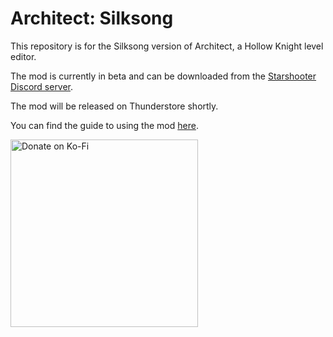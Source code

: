 # Architect: Silksong
This repository is for the Silksong version of Architect, a Hollow Knight level editor.

The mod is currently in beta and can be downloaded from the [Starshooter Discord server](https://discord.gg/buU2PH2N6Q).

The mod will be released on Thunderstore shortly.

You can find the guide to using the mod [here](https://starshooter.gitbook.io/architect/architect-silksong).

[<img src="https://github.com/user-attachments/assets/6ae1cc82-1efa-4192-982a-f4c11c21e3b2" alt="Donate on Ko-Fi" width="300"/>](<https://ko-fi.com/cometcake575>)
